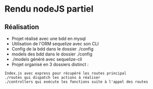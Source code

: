 # Rendu nodeJS partiel

## Réalisation

- Projet réalisé avec une bdd en mysql
- Utilisation de l'ORM sequelize avec son CLI
- Config de la bdd dans le dossier ./config
- models des bdd dans le dossier ./config
- ./models généré avec sequelize-cli
- Projet organisé en 3 dossiers distinct : 
```
Index.js avec express pour récupéré les routes principal
./routes qui dispatch les actions à réaliser
./controllers qui exécute les fonctions suite à l'appel des routes
```